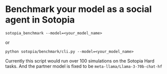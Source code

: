 # Benchmark your model as a social agent in Sotopia

```
sotopia_benchmark --model=<your_model_name>
```
or 

```
python sotopia/benchmark/cli.py --model=<your_model_name>
```
Currently this script would run over 100 simulations on the Sotopia Hard tasks. And the partner model is fixed to be `meta-llama/Llama-3-70b-chat-hf`
